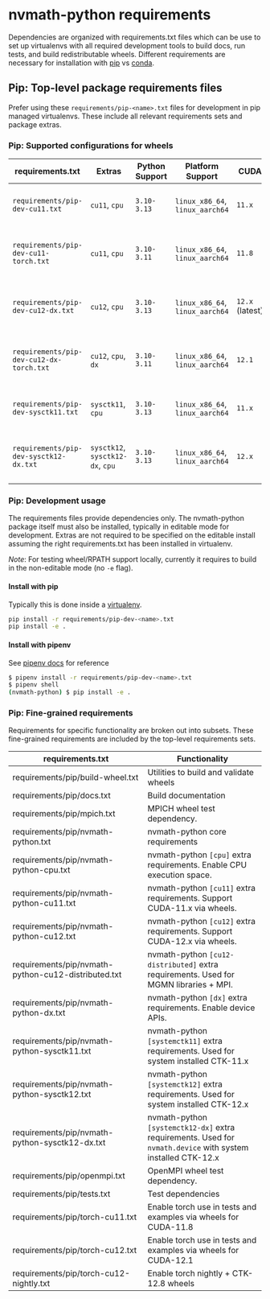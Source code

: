 # nvmath-python requirements

Dependencies are organized with requirements.txt files which can be use to set up
virtualenvs with all required development tools to build docs, run tests, and build
redistributable wheels.  Different requirements are necessary for installation with
[pip](https://pip.pypa.io/en/stable/) vs [conda](https://docs.conda.io/en/latest/).

## Pip: Top-level package requirements files

Prefer using these `requirements/pip-<name>.txt` files for development in pip managed
virtualenvs.  These include all relevant requirements sets and package extras.

### Pip: Supported configurations for wheels

| requirements.txt | Extras | Python Support | Platform Support | CUDA | Purpose |
| ---------------- | ------ | ------- | ------- | ----- | ---- |
| `requirements/pip-dev-cu11.txt` | `cu11`, `cpu` | `3.10-3.13` | `linux_x86_64`, `linux_aarch64` | `11.x` | Development environment: ctk-11.x wheels  |
| `requirements/pip-dev-cu11-torch.txt` | `cu11`, `cpu` | `3.10-3.11` | `linux_x86_64`, `linux_aarch64` | `11.8` | Development environment: ctk-11.x wheels + torch |
| `requirements/pip-dev-cu12-dx.txt` | `cu12`, `cpu` | `3.10-3.13` | `linux_x86_64`, `linux_aarch64` | `12.x` (latest) | Development environment: ctk-12.x wheels + DX APIs |
| `requirements/pip-dev-cu12-dx-torch.txt` | `cu12`, `cpu`, `dx`  | `3.10-3.11` | `linux_x86_64`, `linux_aarch64` | `12.1` | Development environment: ctk-12.x wheels + DX APIs + torch |
| `requirements/pip-dev-sysctk11.txt` | `sysctk11`, `cpu` | `3.10-3.13` | `linux_x86_64`, `linux_aarch64` | `11.x` | Development environment: System CTK-11.x |
| `requirements/pip-dev-sysctk12-dx.txt` |`sysctk12`, `sysctk12-dx`, `cpu` | `3.10-3.13` | `linux_x86_64`, `linux_aarch64` | `12.x` | Development environment: System CTK-12.x + DX APIs |

### Pip: Development usage

The requirements files provide dependencies only.  The nvmath-python package itself must
also be installed, typically in editable mode for development.  Extras are not required to
be specified on the editable install assuming the right requirements.txt has been installed
in virtualenv.

*Note*: For testing wheel/RPATH support locally, currently it requires to build in the
non-editable mode (no `-e` flag).

#### Install with pip

Typically this is done inside a [virtualenv](https://docs.python.org/3/library/venv.html).

```bash
pip install -r requirements/pip-dev-<name>.txt
pip install -e .
```

#### Install with pipenv

See [pipenv docs](https://pipenv.pypa.io/en/latest/) for reference

```bash
$ pipenv install -r requirements/pip-dev-<name>.txt
$ pipenv shell
(nvmath-python) $ pip install -e .
```

### Pip: Fine-grained requirements

Requirements for specific functionality are broken out into subsets.  These fine-grained
requirements are included by the top-level requirements sets.

| requirements.txt | Functionality |
| ---------------- | ------- |
| requirements/pip/build-wheel.txt | Utilities to build and validate wheels |
| requirements/pip/docs.txt | Build documentation |
| requirements/pip/mpich.txt | MPICH wheel test dependency. |
| requirements/pip/nvmath-python.txt | nvmath-python core requirements |
| requirements/pip/nvmath-python-cpu.txt | nvmath-python `[cpu]` extra requirements.  Enable CPU execution space. |
| requirements/pip/nvmath-python-cu11.txt | nvmath-python `[cu11]` extra requirements.  Support CUDA-11.x via wheels. |
| requirements/pip/nvmath-python-cu12.txt | nvmath-python `[cu12]` extra requirements.  Support CUDA-12.x via wheels. |
| requirements/pip/nvmath-python-cu12-distributed.txt | nvmath-python `[cu12-distributed]` extra requirements.  Used for MGMN libraries + MPI. |
| requirements/pip/nvmath-python-dx.txt | nvmath-python `[dx]` extra requirements.  Enable device APIs. |
| requirements/pip/nvmath-python-sysctk11.txt | nvmath-python `[systemctk11]` extra requirements.  Used for system installed CTK-11.x |
| requirements/pip/nvmath-python-sysctk12.txt | nvmath-python `[systemctk12]` extra requirements.  Used for system installed CTK-12.x |
| requirements/pip/nvmath-python-sysctk12-dx.txt | nvmath-python `[systemctk12-dx]` extra requirements.  Used for `nvmath.device` with system installed CTK-12.x |
| requirements/pip/openmpi.txt | OpenMPI wheel test dependency. |
| requirements/pip/tests.txt | Test dependencies |
| requirements/pip/torch-cu11.txt | Enable torch use in tests and examples via wheels for CUDA-11.8 |
| requirements/pip/torch-cu12.txt | Enable torch use in tests and examples via wheels for CUDA-12.1 |
| requirements/pip/torch-cu12-nightly.txt | Enable torch nightly + CTK-12.8 wheels |
